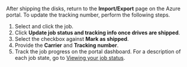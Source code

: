 <!--alkohli, last modified: 05/11/2018-->

After shipping the disks, return to the **Import/Export** page on the Azure portal.  To update the tracking number, perform the following steps.
 
1. Select and click the job.
2. Click **Update job status and tracking info once drives are shipped**. 
3. Select the checkbox against **Mark as shipped**.
4. Provide the **Carrier** and **Tracking number**.
5. Track the job progress on the portal dashboard. For a description of each job state, go to [Viewing your job status](#viewing-your-job-status).
